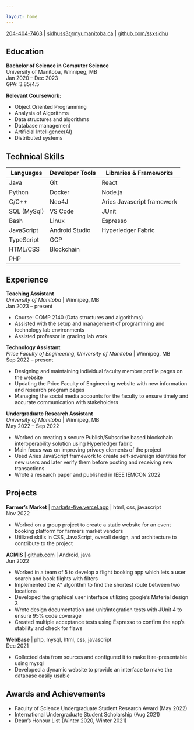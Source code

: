 ```yaml
---

layout: home
---
```

[204-404-7463](tel:2044047463) | [sidhuss3@myumanitoba.ca](mailto:sidhuss3@myumanitoba.ca) | [github.com/ssxsidhu](https://github.com/ssxsidhu)

## Education
**Bachelor of Science in Computer Science**  
University of Manitoba, Winnipeg, MB  
Jan 2020 – Dec 2023  
GPA: 3.85/4.5

**Relevant Coursework:**  
- Object Oriented Programming
- Analysis of Algorithms
- Data structures and algorithms
- Database management
- Artificial Intelligence(AI)
- Distributed systems
  
## Technical Skills


| Languages       | Developer Tools | Libraries & Frameworks     |
| --------------- | -------------- | --------------------------- |
| Java            | Git            | React                       |
| Python          | Docker         | Node.js                     |
| C/C++           | Neo4J          | Aries Javascript framework  |
| SQL (MySql)     | VS Code        | JUnit                       |
| Bash            | Linux          | Espresso                    |
| JavaScript      | Android Studio | Hyperledger Fabric          |
| TypeScript      | GCP            |                             |
| HTML/CSS        | Blockchain     |                             |
| PHP             |                |                             |


## Experience

**Teaching Assistant**  
*University of Manitoba* | Winnipeg, MB  
Jan 2023 – present
- Course: COMP 2140 (Data structures and algorithms)
- Assisted with the setup and management of programming and technology lab environments
- Assisted professor in grading lab work.

**Technology Assistant**   
*Price Faculty of Engineering, University of Manitoba* | Winnipeg, MB  
Sep 2022 – present
- Designing and maintaining individual faculty member profile pages on the website
- Updating the Price Faculty of Engineering website with new information and research program pages
- Managing the social media accounts for the faculty to ensure timely and accurate communication with stakeholders

**Undergraduate Research Assistant**  
*University of Manitoba* | Winnipeg, MB  
May 2022 – Sep 2022 
- Worked on creating a secure Publish/Subscribe based blockchain interoperability solution using Hyperledger fabric
- Main focus was on improving privacy elements of the project
- Used Aries JavaScript framework to create self-sovereign identities for new users and later verify them before posting and receiving new transactions
- Wrote a research paper and published in IEEE IEMCON 2022

## Projects

**Farmer’s Market** | [markets-five.vercel.app](https://markets-five.vercel.app/) | html, css, javascript  
Nov 2022  
- Worked on a group project to create a static website for an event booking platform for farmers market vendors
- Utilized skills in CSS, JavaScript, overall design, and architecture to contribute to the project

**ACMIS** | [github.com](https://github.com/ssxsidhu/ACMIS) | Android, java   
Jun 2022  
- Worked in a team of 5 to develop a flight booking app which lets a user search and book flights with filters
- Implemented the A* algorithm to find the shortest route between two locations
- Developed the graphical user interface utilizing google’s Material design 3
- Wrote design documentation and unit/integration tests with JUnit 4 to ensure 95% code coverage
- Created multiple acceptance tests using Espresso to confirm the app’s stability and check for flaws

**WebBase** | php, mysql, html, css, javascript   
Dec 2021  
- Collected data from sources and configured it to make it re-presentable using mysql
- Developed a dynamic website to provide an interface to make the database easily usable

## Awards and Achievements
- Faculty of Science Undergraduate Student Research Award (May 2022)
- International Undergraduate Student Scholarship (Aug 2021)
- Dean’s Honour List (Winter 2020, Winter 2021)
